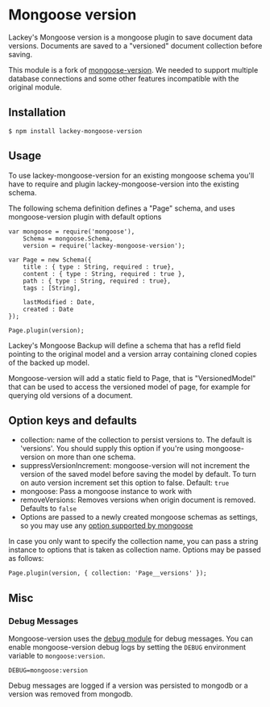 # Mongoose version

Lackey's Mongoose version is a mongoose plugin to save document data versions. Documents are saved to a "versioned" document collection before saving.

This module is a fork of [mongoose-version](https://github.com/saintedlama/mongoose-version). We needed to support multiple database connections and some other features incompatible with the original module.

## Installation

    $ npm install lackey-mongoose-version

## Usage
To use lackey-mongoose-version for an existing mongoose schema you'll have to require and plugin lackey-mongoose-version into the existing schema.

The following schema definition defines a "Page" schema, and uses mongoose-version plugin with default options

    var mongoose = require('mongoose'),
        Schema = mongoose.Schema,
        version = require('lackey-mongoose-version');
    
    var Page = new Schema({
        title : { type : String, required : true},
        content : { type : String, required : true },
        path : { type : String, required : true},
        tags : [String],
    
        lastModified : Date,
        created : Date
    });
    
    Page.plugin(version);

Lackey's Mongoose Backup will define a schema that has a refId field pointing to the original model and a version array containing cloned copies of the backed up model.

Mongoose-version will add a static field to Page, that is "VersionedModel" that can be used to access the versioned
model of page, for example for querying old versions of a document.

## Option keys and defaults
* collection: name of the collection to persist versions to. The default is 'versions'. You should supply this option if you're using mongoose-version on more than one schema.
* suppressVersionIncrement: mongoose-version will not increment the version of the saved model before saving the model by default. To turn on auto version increment set this option to false. Default: `true`
* mongoose: Pass a mongoose instance to work with
* removeVersions: Removes versions when origin document is removed. Defaults to `false`
* Options are passed to a newly created mongoose schemas as settings, so you may use any [option supported by mongoose](http://mongoosejs.com/docs/guide.html#options)

In case you only want to specify the collection name, you can pass a string instance to options that is taken as collection name. Options may be passed as follows:

    Page.plugin(version, { collection: 'Page__versions' });

## Misc

### Debug Messages

Mongoose-version uses the [debug module](https://github.com/visionmedia/debug) for debug messages. You can enable mongoose-version debug logs by setting the
`DEBUG` environment variable to `mongoose:version`.

    DEBUG=mongoose:version

Debug messages are logged if a version was persisted to mongodb or a version was removed from mongodb.